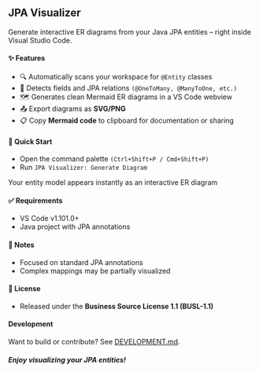 ## JPA Visualizer

Generate interactive ER diagrams from your Java JPA entities – right inside Visual Studio Code.

#### ✨ Features
* 🔍 Automatically scans your workspace for `@Entity` classes
* 🧩 Detects fields and JPA relations `(@OneToMany, @ManyToOne, etc.)`
* 🗺️ Generates clean Mermaid ER diagrams in a VS Code webview
* 📤 Export diagrams as **SVG/PNG**
* 📋 Copy **Mermaid code** to clipboard for documentation or sharing

#### 🚀 Quick Start
* Open the command palette `(Ctrl+Shift+P / Cmd+Shift+P)`
* Run `JPA Visualizer: Generate Diagram`

Your entity model appears instantly as an interactive ER diagram

#### ✅ Requirements
* VS Code v1.101.0+
* Java project with JPA annotations

#### 📌 Notes
* Focused on standard JPA annotations
* Complex mappings may be partially visualized

#### 📜 License
* Released under the **Business Source License 1.1 (BUSL-1.1)**

#### Development
Want to build or contribute? See [DEVELOPMENT.md](./docs/DEVELOPMENT.md).

##### Enjoy visualizing your JPA entities!